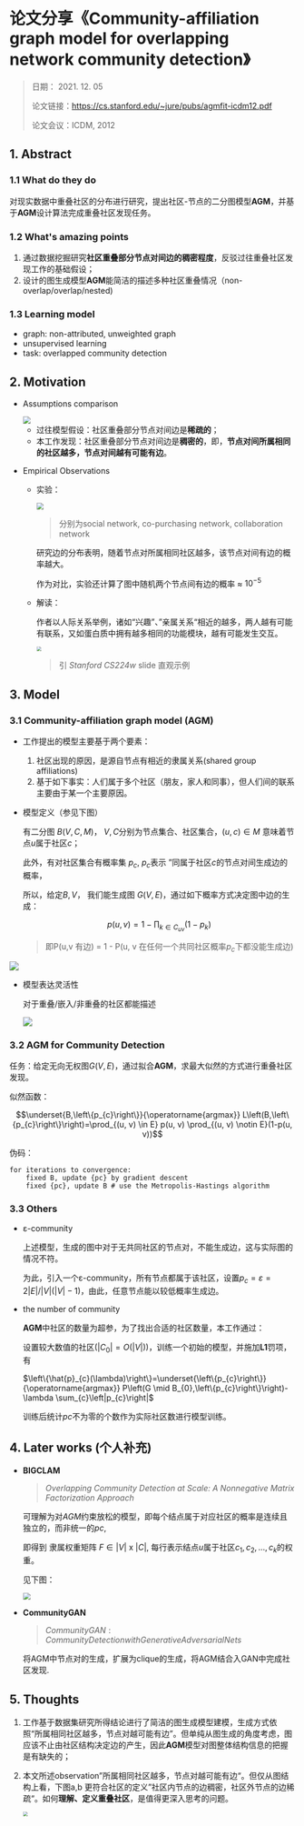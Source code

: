 # 论文分享《Community-affiliation graph model for overlapping network community detection》

> 日期： 2021. 12. 05
>
> 论文链接：https://cs.stanford.edu/~jure/pubs/agmfit-icdm12.pdf
>
> 论文会议：ICDM, 2012



## 1. Abstract

### 1.1 What do they do

对现实数据中重叠社区的分布进行研究，提出社区-节点的二分图模型**AGM**，并基于**AGM**设计算法完成重叠社区发现任务。

### 1.2 What's amazing points

1. 通过数据挖掘研究**社区重叠部分节点对间边的稠密程度**，反驳过往重叠社区发现工作的基础假设；
2. 设计的图生成模型**AGM**能简洁的描述多种社区重叠情况（non-overlap/overlap/nested)



### 1.3 Learning model

- graph: non-attributed, unweighted graph
- unsupervised learning
- task: overlapped community detection



## 2. Motivation

- Assumptions comparison

  <img src="./assets/AGM_01.png" style="zoom:80%;" />

  - 过往模型假设：社区重叠部分节点对间边是**稀疏的**；
  - 本工作发现：社区重叠部分节点对间边是**稠密的**，即，**节点对间所属相同的社区越多，节点对间越有可能有边**。

- Empirical Observations

  - 实验：

    <img src="./assets/AGM_02.png" style="zoom:75%;" />

    > 分别为social network, co-purchasing network, collaboration network

    研究边的分布表明，随着节点对所属相同社区越多，该节点对间有边的概率越大。

    作为对比，实验还计算了图中随机两个节点间有边的概率 ≈ $10^{-5}$

  - 解读：

    作者以人际关系举例，诸如“兴趣”、”亲属关系“相近的越多，两人越有可能有联系，又如蛋白质中拥有越多相同的功能模块，越有可能发生交互。

    <img src="./assets/AGM_03.png" style="zoom:50%;" />

    > 引 *Stanford CS224w* slide 直观示例

## 3. Model

### 3.1 Community-affiliation graph model (AGM)

- 工作提出的模型主要基于两个要素：

    1. 社区出现的原因，是源自节点有相近的隶属关系(shared group affiliations)
    2. 基于如下事实：人们属于多个社区（朋友，家人和同事），但人们间的联系主要由于某一个主要原因。

- 模型定义（参见下图）

    有二分图 $B(V,C,M)$， $V,C$分别为节点集合、社区集合，$(u, c) \in M$ 意味着节点$u$属于社区$c$；

    此外，有对社区集合有概率集 ${p_c}$, $p_c$表示 ”同属于社区$c$的节点对间生成边的概率，

    所以，给定$B, V$， 我们能生成图 $G(V,E)$，通过如下概率方式决定图中边的生成：

    $$p(u, v)=1-\prod_{k \in C_{u v}}\left(1-p_{k}\right)$$

    > 即P(u,v 有边) = 1 - P(u, v 在任何一个共同社区概率$p_c$下都没能生成边)

![](./assets/AGM_04.png)

- 模型表达灵活性

  对于重叠/嵌入/非重叠的社区都能描述

  ![](./assets/AGM_05.png)

### 3.2 AGM for Community Detection

任务：给定无向无权图$G(V,E)$，通过拟合**AGM**，求最大似然的方式进行重叠社区发现。

似然函数：

$$\underset{B,\left\{p_{c}\right\}}{\operatorname{argmax}} L\left(B,\left\{p_{c}\right\}\right)=\prod_{(u, v) \in E} p(u, v) \prod_{(u, v) \notin E}(1-p(u, v))$$

伪码：

```
for iterations to convergence:
	fixed B, update {pc} by gradient descent
    fixed {pc}, update B # use the Metropolis-Hastings algorithm
```



### 3.3 Others

- ε-community

  上述模型，生成的图中对于无共同社区的节点对，不能生成边，这与实际图的情况不符。

  为此，引入一个ε-community，所有节点都属于该社区，设置$p_c=\varepsilon=2|E| /|V|(|V|-1)$，由此，任意节点能以较低概率生成边。

- the number of community 

  **AGM**中社区的数量为超参，为了找出合适的社区数量，本工作通过：

  设置较大数值的社区($\left|C_{0}\right|=O(|V|)$)，训练一个初始的模型，并施加**L1**罚项，有

  $\left\{\hat{p}_{c}(\lambda)\right\}=\underset{\left\{p_{c}\right\}}{\operatorname{argmax}} P\left(G \mid B_{0},\left\{p_{c}\right\}\right)-\lambda \sum_{c}\left|p_{c}\right|$

  训练后统计$pc$不为零的个数作为实际社区数进行模型训练。

## 4. Later works (个人补充)

- **BIGCLAM**

  > *Overlapping Community Detection at Scale: A Nonnegative Matrix Factorization Approach*

  可理解为对*AGM*约束放松的模型，即每个结点属于对应社区的概率是连续且独立的，而非统一的$pc$, 

  即得到 隶属权重矩阵 $F \in{|V|}$ x  $|C|$, 每行表示结点$u$属于社区$c_1,c_2,...,c_k$的权重。

  见下图：

  <img src="./assets/AGM_06.png" style="zoom:80%;" />

- **CommunityGAN**

  > $CommunityGAN: Community Detection with Generative Adversarial Nets$

  将AGM中节点对的生成，扩展为clique的生成，将AGM结合入GAN中完成社区发现.



## 5. Thoughts

1. 工作基于数据集研究所得结论进行了简洁的图生成模型建模，生成方式依照“所属相同社区越多，节点对越可能有边”。但单纯从图生成的角度考虑，图应该不止由社区结构决定边的产生，因此**AGM**模型对图整体结构信息的把握是有缺失的；

2. 本文所述observation”所属相同社区越多，节点对越可能有边“。但仅从图结构上看，下图a,b 更符合社区的定义”社区内节点的边稠密，社区外节点的边稀疏“。如何**理解、定义重叠社区**，是值得更深入思考的问题。

   <img src="./assets/AGM_01.png" style="zoom:50%;" />
